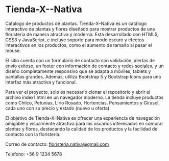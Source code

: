 # Tienda-X--Nativa
Catalogo de productos de plantas.
Tienda-X–Nativa es un catálogo interactivo de plantas y flores diseñado para mostrar productos de una floristería de manera atractiva y moderna. Está desarrollado con HTML5, CSS3 y JavaScript, e incluye soporte para modo oscuro y efectos interactivos en los productos, como el aumento de tamaño al pasar el mouse.

El sitio cuenta con un formulario de contacto con validación, alertas de envío exitoso, un footer con información de contacto y redes sociales, y un diseño completamente responsivo que se adapta a móviles, tablets y pantallas grandes. Además, utiliza Bootstrap 5 y Bootstrap Icons para una interfaz más atractiva y funcional.

Para ver el proyecto, solo es necesario clonar el repositorio y abrir el archivo index1.html en un navegador moderno. La tienda incluye productos como Chilco, Petunias, Lirio Rosado, Hortencias, Pensamientos y Girasol, cada uno con su precio y estado (nuevo u oferta).

El objetivo de Tienda-X–Nativa es ofrecer una experiencia de navegación amigable y visualmente atractiva para los usuarios interesados en comprar plantas y flores, destacando la calidad de los productos y la facilidad de contacto con la floristería.

Correo de contacto: floristeria.nativa@gmail.com

Teléfono: +56 9 1234 5678

